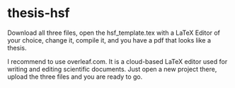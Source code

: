 # thesis-hsf

Download all three files, open the hsf_template.tex with a LaTeX Editor of your choice, change it, compile it, and you have a pdf that looks like a thesis.

I recommend to use overleaf.com. It is a cloud-based LaTeX editor used for writing and editing scientific documents. Just open a new project there, upload the three files and you are ready to go.

